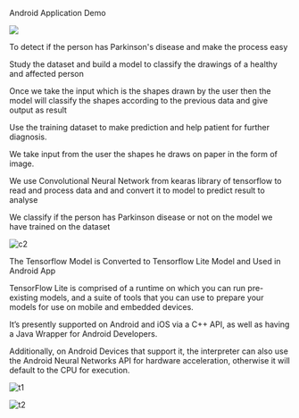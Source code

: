 
Android Application Demo

![](DemoVideogif.gif)


To detect if the person has Parkinson's disease and make the process easy

Study the dataset and build a model to classify the drawings of a healthy and affected person

Once we take the input which is the shapes drawn by the user then the model will classify the shapes according to the previous data and give output as result

Use the training dataset to make prediction and help patient for further diagnosis.

We take input from the user the shapes he draws on paper in the form of image.

We use Convolutional Neural Network from kearas library of  tensorflow to read and process data and and convert it to model to predict result
to analyse

We classify if the person has Parkinson disease or not on the model we have trained on the dataset



![c2](https://user-images.githubusercontent.com/37294597/90333846-c5123b80-dfe6-11ea-862b-4fb6eed97b0d.jpeg)



The Tensorflow Model  is Converted to Tensorflow Lite Model and Used in Android App

 TensorFlow Lite is comprised of a runtime on which you can run pre-existing models, and a suite of tools that you can use to prepare your models for use on mobile and embedded devices.
 
It’s presently supported on Android and iOS via a C++ API, as well as having a Java Wrapper for Android Developers. 

Additionally, on Android Devices that support it, the interpreter can also use the Android Neural Networks API for hardware acceleration, otherwise it will default to the CPU for execution. 



![t1](https://user-images.githubusercontent.com/37294597/90333723-bbd49f00-dfe5-11ea-9d43-ef26fae43f1f.png)





![t2](https://user-images.githubusercontent.com/37294597/90333739-ca22bb00-dfe5-11ea-920a-7caadbe0c554.png)
